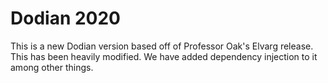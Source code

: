 # Dodian 2020
This is a new Dodian version based off of Professor Oak's Elvarg release. This has been heavily modified. We have added dependency injection to it among other things.